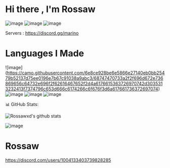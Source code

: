 # Hi there , I'm Rossaw

![image](https://camo.githubusercontent.com/253fd89681af1e82dbdc33281e7e112d064a43902f43d41849ca03c8d4e04f15/68747470733a2f2f696d672e736869656c64732e696f2f62616467652f76657273696f6e2d31372e31302e323032312d696e666f726d6174696f6e616c)
![image](https://camo.githubusercontent.com/256aa46b91d08cd666256fb4b431de5c3c6d7c61f26ca9e417d340d9fd0b2378/68747470733a2f2f6b6f6d617265762e636f6d2f67687076632f3f757365726e616d653d7265636570656673616e65736926636f6c6f723d726564)
![image](https://camo.githubusercontent.com/0c01d228b7a343245206387d52e862e34569284cdb443749f4a47a842421a601/68747470733a2f2f696d672e736869656c64732e696f2f62616467652f6275696c642d70617373696e672d73756363657373)

Servers : https://discord.gg/marino

# Languages I Made
![image] (https://camo.githubusercontent.com/6e8ce928be6e5866e27140eb0bb25479b52137d75ee0196e7b67c91038a9abc3/68747470733a2f2f696d672e736869656c64732e696f2f62616467652f2d4a6176615363726970742d3035313232413f7374796c653d666c6174266c6f676f3d6a617661736372697074)
![image](https://camo.githubusercontent.com/c8d13e1c596a6726b1da8475a9299fac133f95ef009083b48be01f975a44987e/68747470733a2f2f696d672e736869656c64732e696f2f62616467652f2d48544d4c2d3035313232413f7374796c653d666c6174266c6f676f3d48544d4c35)
![image](https://camo.githubusercontent.com/202a58d250ff1d21ee70433e0070b55f8fed747f8883c1750742aa791b1ad871/68747470733a2f2f696d672e736869656c64732e696f2f62616467652f2d4769744875622d3035313232413f7374796c653d666c6174266c6f676f3d676974687562)
![image](https://camo.githubusercontent.com/1ca4fca85fcdf590edd7002c02ded299502daa79309d0656859b69d55a1c1fa9/68747470733a2f2f696d672e736869656c64732e696f2f62616467652f2d56697375616c25323053747564696f253230436f64652d3035313232413f7374796c653d666c6174266c6f676f3d76697375616c2d73747564696f2d636f6465266c6f676f436f6c6f723d303037414343)


📊 GitHub Stats:

![Rossawxd's github stats](https://github-readme-stats.vercel.app/api?username=Rossawxd&show_icons=true&theme=radical)

![image](https://camo.githubusercontent.com/01396b7ea52fbbac89f210862456452dde31c2b013354d8c5156d0bdb23d0978/68747470733a2f2f6769746875622d70726f66696c652d74726f7068792e76657263656c2e6170702f3f757365726e616d653d7265636570656673616e657369267468656d653d7261646963616c)


# Rossaw
https://discord.com/users/1004133403739828285 
